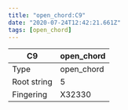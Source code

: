 ```yaml
---
title: "open_chord:C9"
date: "2020-07-24T12:42:21.661Z"
tags: [open_chord]
---
```


|C9|open_chord|
|---|---|
|Type|open_chord|
|Root string|5|
|Fingering|X32330|

